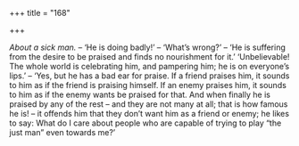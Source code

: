 +++
title = "168"

+++

*About a sick man.* – ‘He is doing badly\!’ – ‘What’s wrong?’ – ‘He is suffering from the desire to be praised and finds no nourishment for it.’ ‘Unbelievable\! The whole world is celebrating him, and pampering him; he is on everyone’s lips.’ – ‘Yes, but he has a bad ear for praise. If a friend praises him, it sounds to him as if the friend is praising himself. If an enemy praises him, it sounds to him as if the enemy wants be praised for that. And when finally he is praised by any of the rest – and they are not many at all; that is how famous he is\! – it offends him that they don’t want him as a friend or enemy; he likes to say: What do I care about people who are capable of trying to play “the just man” even towards me?’


